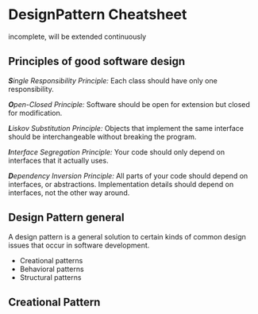 # DesignPattern Cheatsheet

incomplete, will be extended continuously

## Principles of good software design

***S**ingle Responsibility Principle:* Each class should have only one responsibility.

***O**pen-Closed Principle:* Software should be open for extension but closed for modification.

***L**iskov Substitution Principle:* Objects that implement the same interface should be interchangeable without breaking the program.

***I**nterface Segregation Principle:* Your code should only depend on interfaces that it actually uses.

***D**ependency Inversion Principle:* All parts of your code should depend on interfaces, or abstractions. Implementation details should depend on interfaces, not the other way around.


## Design Pattern general

A design pattern is a general solution to certain kinds of common design issues that occur in software development.
- Creational patterns
- Behavioral patterns
- Structural patterns

## Creational Pattern

